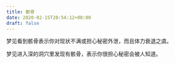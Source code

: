 ```yaml
---
title: 骸骨
date: 2020-02-15T20:54:12+08:00
draft: false
---
```


梦见看到骸骨表示你对现状不满或担心秘密外泄，而且体力衰退之虞。
 
梦见进入深的洞穴里发现有骸骨，表示你很担心秘密会被人知道。
